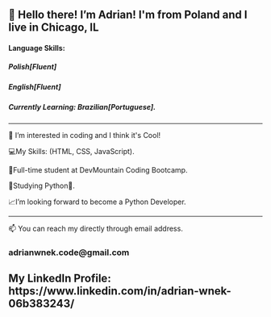 <h2>👋
Hello there! I’m Adrian! I'm from Poland and I live in Chicago, IL</h2>
<h4>Language Skills:</h4> 
<h5>Polish[Fluent]</h5> 
<h5>English[Fluent]</h5>
<h5>Currently Learning: Brazilian[Portuguese].</h5>

 ------------------------------------------------------------------------------------------------------------------------------------------------------------------------ 
👀 I’m interested in coding and I think it's Cool!
  
💻My Skills: (HTML, CSS, JavaScript).
  
📖Full-time student at DevMountain Coding Bootcamp.
  
🌱Studying Python🐍.
  
📈I’m looking forward to become a Python Developer.

------------------------------------------------------------------------------------------------------------------------------------------------------------------------- 
📫 You can reach my directly through email address.
<h3> adrianwnek.code@gmail.com </h3>

<h2>My LinkedIn Profile: https://www.linkedin.com/in/adrian-wnek-06b383243/ </2>
<!---
AdrianWnek/AdrianWnek is a ✨ special ✨ repository because its `README.md` (this file) appears on your GitHub profile.
You can click the Preview link to take a look at your changes.
---></p>
